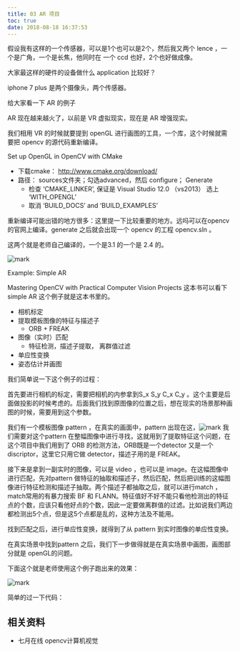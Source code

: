 ```yaml
---
title: 03 AR 项目
toc: true
date: 2018-08-18 16:37:53
---
```



假设我有这样的一个传感器，可以是1个也可以是2个，然后我又两个 lence ，一个是广角，一个是长焦，他同时在 一个 ccd 也好，2个也好做成像。

大家最这样的硬件的设备做什么 application 比较好？

iphone 7 plus 是两个摄像头，两个传感器。

给大家看一下 AR 的例子


AR 现在越来越火了，以前是 VR 虚拟现实，现在是 AR 增强现实。

我们相用 VR 的时候就要提到 openGL 进行画图的工具，一个库，这个时候就需要把 opencv 的源代码重新编译。

Set up OpenGL in OpenCV with CMake
- 下载cmake： http://www.cmake.org/download/
- 路径： sources文件夹；勾选advanced，然后
configure； Generate
    - 检查 ‘CMAKE_LINKER’, 保证是 Visual Studio 12.0 （vs2013）
    选上 ‘WITH_OPENGL’
    - 取消 ‘BUILD_DOCS’ and ‘BUILD_EXAMPLES’

重新编译可能出错的地方很多：这里提一下比较重要的地方。远吗可以在opencv 的官网上编译。generate 之后就会出现一个 opencv 的工程 opencv.sln 。

这两个就是老师自己编译的，一个是3.1 的一个是 2.4 的。

![mark](http://pacdb2bfr.bkt.clouddn.com/blog/image/180811/7C5KJ85d10.png?imageslim)



Example: Simple AR

Mastering OpenCV with Practical Computer Vision Projects 这本书可以看下 simple AR 这个例子就是这本书里的。

- 相机标定
- 提取模板图像的特征与描述子
    - ORB + FREAK
- 图像（实时）匹配
    - 特征检测，描述子提取， 离群值过滤
- 单应性变换
- 姿态估计并画图


我们简单说一下这个例子的过程：


首先要进行相机的标定，需要把相机的内参拿到S_x S_y C_x C_y 。这个主要是后面做投影的时候考虑的。后面我们找到原图像的位置之后，想在现实的场景那种画图的时候，需要用到这个参数。

我们有一个模板图像 pattern ，在真实的画面中，pattern 出现在这，![mark](http://pacdb2bfr.bkt.clouddn.com/blog/image/180811/gAF94Kif3e.png?imageslim)
我们需要对这个pattern 在整幅图像中进行寻找，这就用到了提取特征这个问题，在这个项目中我们用到了 ORB 的检测方法，ORB既是一个detector 又是一个discriptor，这里它只用它做 detector，描述子用的是 FREAK。

接下来是拿到一副实时的图像，可以是 video ，也可以是 image。在这幅图像中进行匹配，先对pattern 做特征的抽取和描述子，然后匹配，然后把训练的这幅图像进行特征检测和描述子抽取。两个描述子都抽取之后，就可以进行match ，match常用的有暴力搜索 BF 和 FLANN。特征值好不好不能只看他检测出的特征点的个数，应该只看他好点的个数，因此一定要做离群值的过滤。比如说我们两边都检测出5个点，但是这5个点都是乱的，这种方法及不能用。

找到匹配之后，进行单应性变换，就得到了从 pattern 到实时图像的单应性变换。

在真实场景中找到pattern 之后，我们下一步做得就是在真实场景中画图，画图部分就是 openGL的问题。


下面这个就是老师使用这个例子跑出来的效果：

![mark](http://pacdb2bfr.bkt.clouddn.com/blog/image/180811/C2clK0AF0m.png?imageslim)


简单的过一下代码：





## 相关资料

- 七月在线 opencv计算机视觉
